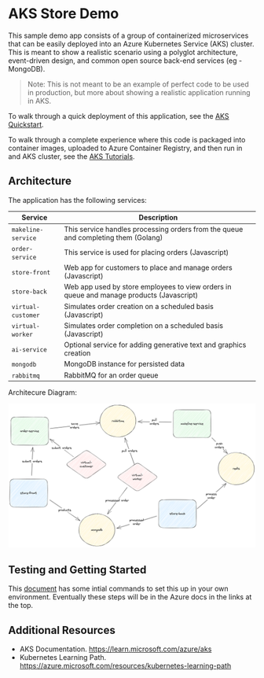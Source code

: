 # AKS Store Demo

This sample demo app consists of a group of containerized microservices that can be easily deployed into an Azure Kubernetes Service (AKS) cluster. This is meant to show a realistic scenario using a polyglot architecture, event-driven design, and common open source back-end services (eg - MongoDB). 

> Note: This is not meant to be an example of perfect code to be used in production, but more about showing a realistic application running in AKS. 

To walk through a quick deployment of this application, see the [AKS Quickstart](https://learn.microsoft.com/azure/aks/learn/quick-kubernetes-deploy-cli).

To walk through a complete experience where this code is packaged into container images, uploaded to Azure Container Registry, and then run in and AKS cluster, see the [AKS Tutorials](https://learn.microsoft.com/azure/aks/tutorial-kubernetes-prepare-app).

## Architecture

The application has the following services: 

| Service | Description |
| --- | --- |
| `makeline-service` | This service handles processing orders from the queue and completing them (Golang) |
| `order-service` | This service is used for placing orders (Javascript) |
| `store-front` | Web app for customers to place and manage orders (Javascript) |
| `store-back` | Web app used by store employees to view orders in queue and manage products (Javascript) | 
| `virtual-customer` | Simulates order creation on a scheduled basis (Javascript) |
| `virtual-worker` | Simulates order completion on a scheduled basis (Javascript) |
| `ai-service` | Optional service for adding generative text and graphics creation |
| `mongodb` | MongoDB instance for persisted data |
| `rabbitmq` | RabbitMQ for an order queue |

Architecure Diagram:

![Logical Application Architecture Diagram](assets/demo-arch.png)

## Testing and Getting Started

This [document](./docs/quickstart.md) has some intial commands to set this up in your own environment. Eventually these steps will be in the Azure docs in the links at the top. 

## Additional Resources

- AKS Documentation. https://learn.microsoft.com/azure/aks
- Kubernetes Learning Path. https://azure.microsoft.com/resources/kubernetes-learning-path 
